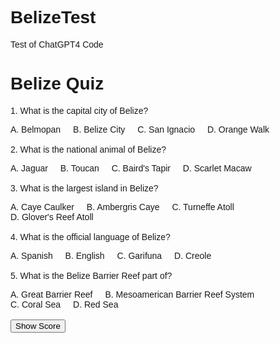 # BelizeTest
Test of ChatGPT4 Code
<!DOCTYPE html>
<html lang="en">
<head>
    <meta charset="UTF-8">
    <meta name="viewport" content="width=device-width, initial-scale=1.0">
    <title>Belize Quiz</title>
    <style>
        body {
            font-family: Arial, sans-serif;
        }
        .question {
            margin-bottom: 1rem;
        }
        .answer {
            display: inline-block;
            margin-right: 1rem;
            cursor: pointer;
        }
    </style>
</head>
<body>
    <h1>Belize Quiz</h1>
    <div id="quiz">
        <div class="question" id="question1">
            <p>1. What is the capital city of Belize?</p>
            <span class="answer" onclick="checkAnswer(1, 1, 'A')">A. Belmopan</span>
            <span class="answer" onclick="checkAnswer(1, 2, 'B')">B. Belize City</span>
            <span class="answer" onclick="checkAnswer(1, 3, 'C')">C. San Ignacio</span>
            <span class="answer" onclick="checkAnswer(1, 4, 'D')">D. Orange Walk</span>
        </div>
        <div class="question" id="question2">
            <p>2. What is the national animal of Belize?</p>
            <span class="answer" onclick="checkAnswer(2, 1, 'A')">A. Jaguar</span>
            <span class="answer" onclick="checkAnswer(2, 2, 'B')">B. Toucan</span>
            <span class="answer" onclick="checkAnswer(2, 3, 'C')">C. Baird's Tapir</span>
            <span class="answer" onclick="checkAnswer(2, 4, 'D')">D. Scarlet Macaw</span>
        </div>
        <div class="question" id="question3">
            <p>3. What is the largest island in Belize?</p>
            <span class="answer" onclick="checkAnswer(3, 1, 'A')">A. Caye Caulker</span>
            <span class="answer" onclick="checkAnswer(3, 2, 'B')">B. Ambergris Caye</span>
            <span class="answer" onclick="checkAnswer(3, 3, 'C')">C. Turneffe Atoll</span>
            <span class="answer" onclick="checkAnswer(3, 4, 'D')">D. Glover's Reef Atoll</span>
        </div>
        <div class="question" id="question4">
            <p>4. What is the official language of Belize?</p>
            <span class="answer" onclick="checkAnswer(4, 1, 'A')">A. Spanish</span>
            <span class="answer" onclick="checkAnswer(4, 2, 'B')">B. English</span>
            <span class="answer" onclick="checkAnswer(4, 3, 'C')">C. Garifuna</span>
            <span class="answer" onclick="checkAnswer(4, 4, 'D')">D. Creole
</span>
        </div>
        <div class="question" id="question5">
            <p>5. What is the Belize Barrier Reef part of?</p>
            <span class="answer" onclick="checkAnswer(5, 1, 'A')">A. Great Barrier Reef</span>
            <span class="answer" onclick="checkAnswer(5, 2, 'B')">B. Mesoamerican Barrier Reef System</span>
            <span class="answer" onclick="checkAnswer(5, 3, 'C')">C. Coral Sea</span>
            <span class="answer" onclick="checkAnswer(5, 4, 'D')">D. Red Sea</span>
        </div>
    </div>
    <button onclick="showScore()">Show Score</button>
    <p id="score"></p>
<script>
    const correctAnswers = {
        question1: 1,
        question2: 3,
        question3: 2,
        question4: 2,
        question5: 2
    };
    let answeredQuestions = 0;
    let totalCorrectAnswers = 0;

    function checkAnswer(questionNumber, selectedAnswer, letter) {
        const questionId = 'question' + questionNumber;
        const question = document.getElementById(questionId);

        if (!question.classList.contains('answered')) {
            question.classList.add('answered');
            answeredQuestions++;

            const correctAnswer = correctAnswers[questionId];
            const answerElement = question.querySelector('.answer:nth-child(' + (selectedAnswer + 1) + ')');

            if (selectedAnswer === correctAnswer) {
                answerElement.style.color = 'green';
                totalCorrectAnswers++;
            } else {
                answerElement.style.color = 'red';
            }

            answerElement.innerHTML = letter + ". " + answerElement.innerHTML.slice(2);
        }
    }

    function showScore() {
        if (answeredQuestions === 5) {
            const percentageScore = (totalCorrectAnswers / 5) * 100;
            document.getElementById('score').innerHTML = 'Your score: ' + percentageScore + '%';
        } else {
            alert('Please answer all questions before checking your score.');
        }
    }
</script>
</body>
</html>
